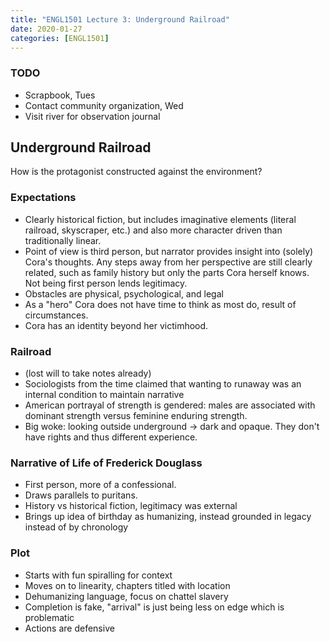 ```yaml
---
title: "ENGL1501 Lecture 3: Underground Railroad"
date: 2020-01-27
categories: [ENGL1501]
---
```


### TODO

- Scrapbook, Tues
- Contact community organization, Wed
- Visit river for observation journal

## Underground Railroad

How is the protagonist constructed against the environment?

### Expectations

- Clearly historical fiction, but includes imaginative elements (literal railroad, skyscraper, etc.) and also more character driven than traditionally linear.
- Point of view is third person, but narrator provides insight into (solely) Cora's thoughts. Any steps away from her perspective are still clearly related, such as family history but only the parts Cora herself knows. Not being first person lends legitimacy.
- Obstacles are physical, psychological, and legal
- As a "hero" Cora does not have time to think as most do, result of circumstances.
- Cora has an identity beyond her victimhood.

### Railroad

- (lost will to take notes already)
- Sociologists from the time claimed that wanting to runaway was an internal condition to maintain narrative
- American portrayal of strength is gendered: males are associated with dominant strength versus feminine enduring strength.
- Big woke: looking outside underground &rarr; dark and opaque. They don't have rights and thus different experience.

### Narrative of Life of Frederick Douglass

- First person, more of a confessional.
- Draws parallels to puritans.
- History vs historical fiction, legitimacy was external
- Brings up idea of birthday as humanizing, instead grounded in legacy instead of by chronology

### Plot

- Starts with fun spiralling for context
- Moves on to linearity, chapters titled with location
- Dehumanizing language, focus on chattel slavery
- Completion is fake, "arrival" is just being less on edge which is problematic
- Actions are defensive